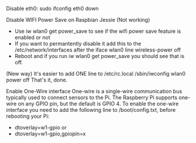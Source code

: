 Disable eth0:
sudo ifconfig eth0 down

Disable WIFI Power Save on Raspbian Jessie
(Not working) 
- Use iw wlan0 get power_save to see if the wifi power save feature is enabled or not
- If you want to permantently disable it add this to the /etc/network/interfaces after the iface wlan0 line wireless-power off
- Reboot and if you run iw wlan0 get power_save you should see that is off.

(New way)
It's easier to add ONE line to /etc/rc.local
/sbin/iwconfig wlan0 power off
That's it, done.

Enable One-Wire interface
One-wire is a single-wire communication bus typically used to connect sensors to the Pi.
The Raspberry Pi supports one-wire on any GPIO pin, but the default is GPIO 4.
To enable the one-wire interface you need to add the following line to /boot/config.txt, before rebooting your Pi:
  - dtoverlay=w1-gpio
or
  - dtoverlay=w1-gpio,gpiopin=x
